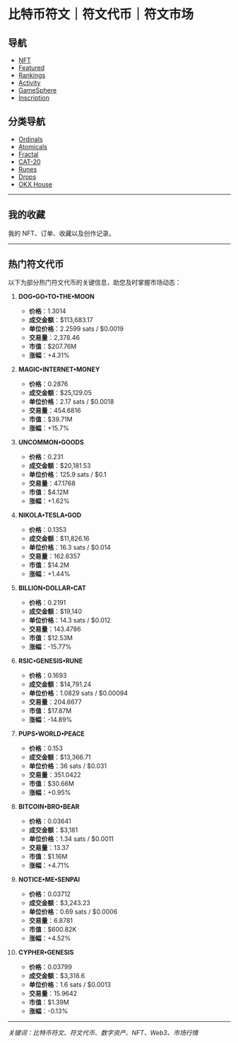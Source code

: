 # 比特币符文｜符文代币｜符文市场

## 导航

- [NFT](https://bit.ly/OKXe)
- [Featured](https://bit.ly/OKXe)
- [Rankings](https://bit.ly/OKXe)
- [Activity](https://bit.ly/OKXe)
- [GameSphere](https://bit.ly/OKXe)
- [Inscription](https://bit.ly/OKXe)

## 分类导航

- [Ordinals](https://bit.ly/OKXe)
- [Atomicals](https://bit.ly/OKXe)
- [Fractal](https://bit.ly/OKXe)
- [CAT-20](https://bit.ly/OKXe)
- [Runes](https://bit.ly/OKXe)
- [Drops](https://bit.ly/OKXe)
- [OKX House](https://bit.ly/OKXe)

---

## 我的收藏

我的 NFT、订单、收藏以及创作记录。

---

## 热门符文代币

以下为部分热门符文代币的关键信息，助您及时掌握市场动态：

1. **DOG•GO•TO•THE•MOON**  
   - **价格**：1.3014  
   - **成交金额**：$113,683.17  
   - **单位价格**：2.2599 sats / $0.0019  
   - **交易量**：2,378.46  
   - **市值**：$207.76M  
   - **涨幅**：+4.31%

2. **MAGIC•INTERNET•MONEY**  
   - **价格**：0.2876  
   - **成交金额**：$25,129.05  
   - **单位价格**：2.17 sats / $0.0018  
   - **交易量**：454.6816  
   - **市值**：$39.71M  
   - **涨幅**：+15.7%

3. **UNCOMMON•GOODS**  
   - **价格**：0.231  
   - **成交金额**：$20,181.53  
   - **单位价格**：125.9 sats / $0.1  
   - **交易量**：47.1768  
   - **市值**：$4.12M  
   - **涨幅**：+1.62%

4. **NIKOLA•TESLA•GOD**  
   - **价格**：0.1353  
   - **成交金额**：$11,826.16  
   - **单位价格**：16.3 sats / $0.014  
   - **交易量**：162.6357  
   - **市值**：$14.2M  
   - **涨幅**：+1.44%

5. **BILLION•DOLLAR•CAT**  
   - **价格**：0.2191  
   - **成交金额**：$19,140  
   - **单位价格**：14.3 sats / $0.012  
   - **交易量**：143.4786  
   - **市值**：$12.53M  
   - **涨幅**：-15.77%

6. **RSIC•GENESIS•RUNE**  
   - **价格**：0.1693  
   - **成交金额**：$14,791.24  
   - **单位价格**：1.0829 sats / $0.00094  
   - **交易量**：204.6677  
   - **市值**：$17.87M  
   - **涨幅**：-14.89%

7. **PUPS•WORLD•PEACE**  
   - **价格**：0.153  
   - **成交金额**：$13,366.71  
   - **单位价格**：36 sats / $0.031  
   - **交易量**：351.0422  
   - **市值**：$30.66M  
   - **涨幅**：+0.95%

8. **BITCOIN•BRO•BEAR**  
   - **价格**：0.03641  
   - **成交金额**：$3,181  
   - **单位价格**：1.34 sats / $0.0011  
   - **交易量**：13.37  
   - **市值**：$1.16M  
   - **涨幅**：+4.71%

9. **NOTICE•ME•SENPAI**  
   - **价格**：0.03712  
   - **成交金额**：$3,243.23  
   - **单位价格**：0.69 sats / $0.0006  
   - **交易量**：6.8781  
   - **市值**：$600.82K  
   - **涨幅**：+4.52%

10. **CYPHER•GENESIS**  
    - **价格**：0.03799  
    - **成交金额**：$3,318.6  
    - **单位价格**：1.6 sats / $0.0013  
    - **交易量**：15.9642  
    - **市值**：$1.39M  
    - **涨幅**：-0.13%

---

*关键词：比特币符文、符文代币、数字资产、NFT、Web3、市场行情*